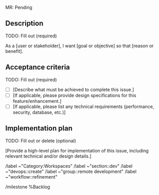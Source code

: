 MR: Pending

<!-- NOTE: For context on MR heading, see:
https://handbook.gitlab.com/handbook/engineering/devops/dev/create/remote-development/index.html#relationship-of-issues-to-mrs
-->

## Description

TODO: Fill out (required)

As a [user or stakeholder], I want [goal or objective] so that [reason or benefit].

<!-- TODO: What kind of issue is this? Please uncomment and include one of the following:

/label ~"type::feature"
/label ~"type::bug"
/label ~"type::maintenance"
-->

<!-- OPTIONAL: Is this a feature/enhancement?

- Please describe the impact this feature/enhancement will have on the user experience and/or the product as a whole.
- Provide a user story to illustrate the use case for this feature/enhancement. Include examples to help communicate the intended functionality.
-->

<!-- OPTIONAL: Is this a bug? Please uncomment and include the following:

- **Current behavior:**
- **Expected behavior:**
- **Steps to reproduce:**
- **Additional information:** please include VSCode version, browser dev tool logs, etc that might be helpful to debug the issue!
-->

## Acceptance criteria

TODO: Fill out (required)

- [ ] [Describe what must be achieved to complete this issue.]
- [ ] [If applicable, please provide design specifications for this feature/enhancement.]
- [ ] [If applicable, please list any technical requirements (performance, security, database, etc.)]

## Implementation plan

TODO: Fill out or delete (optional)

[Provide a high-level plan for implementation of this issue, including relevant technical and/or design details.]

<!-- NOTE: Feel free to expand with more sections and headers as needed -->

<!-- DO NOT TOUCH BELOW -->

/label ~"Category:Workspaces"
/label ~"section::dev"
/label ~"devops::create"
/label ~"group::remote development"
/label ~"workflow::refinement"

/milestone %Backlog
